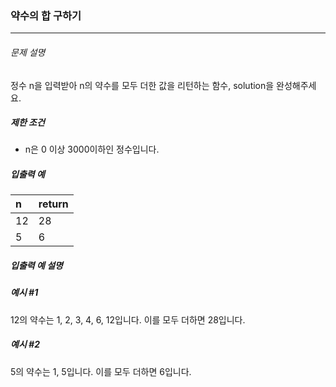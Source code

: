 ### 약수의 합 구하기 
***

###### 문제 설명

정수 n을 입력받아 n의 약수를 모두 더한 값을 리턴하는 함수, solution을 완성해주세요.

##### 제한 조건

- n은 0 이상 3000이하인 정수입니다.

##### 입출력 예

| n    | return |
| :--- | :--- |
| 12   | 28   |
| 5    | 6    |


##### 입출력 예 설명
##### 예시 #1
12의 약수는 1, 2, 3, 4, 6, 12입니다. 이를 모두 더하면 28입니다.

##### 예시 #2
5의 약수는 1, 5입니다. 이를 모두 더하면 6입니다.
